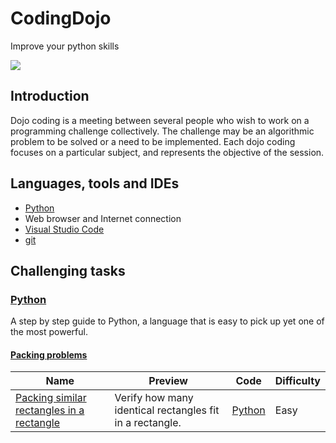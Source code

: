 # CodingDojo
Improve your python skills

![](https://cdn3.volusion.com/mexwq.hxrfd/v/vspfiles/photos/DOJO1-2T.jpg?1517510415)

## Introduction
Dojo coding is a meeting between several people who wish to work on a programming challenge collectively.
The challenge may be an algorithmic problem to be solved or a need to be implemented. Each dojo coding focuses on a particular subject, and represents the objective of the session.
##  Languages, tools and IDEs

- [Python](https://www.python.org)
- Web browser and Internet connection
- [Visual Studio Code](http://code.visualstudio.com)
- [git](https://git-scm.com)

## Challenging tasks 

### [Python](https://www.hackerrank.com/domains/python)
A step by step guide to Python, a language that is easy to pick up yet one of the most powerful.

#### [Packing problems](https://en.wikipedia.org/wiki/Packing_problems)

Name | Preview | Code | Difficulty
---- | ------- | ---- | ----------
[Packing similar rectangles in a rectangle](https://www.hackerrank.com/challenges/validating-credit-card-number)|Verify how many identical rectangles fit in a rectangle.|[Python](../python/py-regex/validating-credit-card-number.py)|Easy
